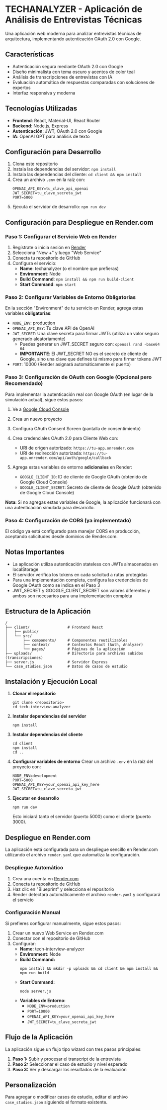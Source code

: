 # TECHANALYZER - Aplicación de Análisis de Entrevistas Técnicas

Una aplicación web moderna para analizar entrevistas técnicas de arquitectura, implementando autenticación OAuth 2.0 con Google.

## Características

- Autenticación segura mediante OAuth 2.0 con Google
- Diseño minimalista con tema oscuro y acentos de color teal
- Análisis de transcripciones de entrevistas con IA
- Evaluación automática de respuestas comparadas con soluciones de expertos
- Interfaz responsiva y moderna

## Tecnologías Utilizadas

- **Frontend**: React, Material-UI, React Router
- **Backend**: Node.js, Express
- **Autenticación**: JWT, OAuth 2.0 con Google
- **IA**: OpenAI GPT para análisis de texto

## Configuración para Desarrollo

1. Clona este repositorio
2. Instala las dependencias del servidor: `npm install`
3. Instala las dependencias del cliente: `cd client && npm install`
4. Crea un archivo `.env` en la raíz con:
   ```
   OPENAI_API_KEY=tu_clave_api_openai
   JWT_SECRET=tu_clave_secreta_jwt
   PORT=5000
   ```
5. Ejecuta el servidor de desarrollo: `npm run dev`

## Configuración para Despliegue en Render.com

### Paso 1: Configurar el Servicio Web en Render

1. Regístrate o inicia sesión en [Render](https://render.com)
2. Selecciona "New +" y luego "Web Service"
3. Conecta tu repositorio de GitHub
4. Configura el servicio:
   - **Name**: techanalyzer (o el nombre que prefieras)
   - **Environment**: Node
   - **Build Command**: `npm install && npm run build-client`
   - **Start Command**: `npm start`

### Paso 2: Configurar Variables de Entorno Obligatorias

En la sección "Environment" de tu servicio en Render, agrega estas variables **obligatorias**:

- `NODE_ENV`: production
- `OPENAI_API_KEY`: Tu clave API de OpenAI
- `JWT_SECRET`: Una clave secreta para firmar JWTs (utiliza un valor seguro generado aleatoriamente)
  - Puedes generar un JWT_SECRET seguro con: `openssl rand -base64 64`
  - **IMPORTANTE**: El JWT_SECRET NO es el secreto de cliente de Google, sino una clave que defines tú mismo para firmar tokens JWT
- `PORT`: 10000 (Render asignará automáticamente el puerto)

### Paso 3: Configuración de OAuth con Google (Opcional pero Recomendado)

Para implementar la autenticación real con Google OAuth (en lugar de la simulación actual), sigue estos pasos:

1. Ve a [Google Cloud Console](https://console.cloud.google.com/)
2. Crea un nuevo proyecto
3. Configura OAuth Consent Screen (pantalla de consentimiento)
4. Crea credenciales OAuth 2.0 para Cliente Web con:
   - URI de origen autorizado: `https://tu-app.onrender.com`
   - URI de redirección autorizada: `https://tu-app.onrender.com/api/auth/google/callback`

5. Agrega estas variables de entorno **adicionales** en Render:
   - `GOOGLE_CLIENT_ID`: ID de cliente de Google OAuth (obtenido de Google Cloud Console)
   - `GOOGLE_CLIENT_SECRET`: Secreto de cliente de Google OAuth (obtenido de Google Cloud Console)

**Nota**: Si no agregas estas variables de Google, la aplicación funcionará con una autenticación simulada para desarrollo.

### Paso 4: Configuración de CORS (ya implementado)

El código ya está configurado para manejar CORS en producción, aceptando solicitudes desde dominios de Render.com.

## Notas Importantes

- La aplicación utiliza autenticación stateless con JWTs almacenados en localStorage
- El servidor verifica los tokens en cada solicitud a rutas protegidas
- Para una implementación completa, configura las credenciales de Google OAuth como se indica en el Paso 3
- JWT_SECRET y GOOGLE_CLIENT_SECRET son valores diferentes y ambos son necesarios para una implementación completa

## Estructura de la Aplicación

```
/
├── client/                 # Frontend React
│   ├── public/
│   └── src/
│       ├── components/     # Componentes reutilizables
│       ├── context/        # Contextos React (Auth, Analyzer)
│       └── pages/          # Páginas de la aplicación
├── uploads/                # Directorio para archivos subidos (transcripciones)
├── server.js               # Servidor Express
└── case_studies.json       # Datos de casos de estudio
```

## Instalación y Ejecución Local

1. **Clonar el repositorio**
   ```
   git clone <repositorio>
   cd tech-interview-analyzer
   ```

2. **Instalar dependencias del servidor**
   ```
   npm install
   ```

3. **Instalar dependencias del cliente**
   ```
   cd client
   npm install
   cd ..
   ```

4. **Configurar variables de entorno**
   Crear un archivo `.env` en la raíz del proyecto con:
   ```
   NODE_ENV=development
   PORT=5000
   OPENAI_API_KEY=your_openai_api_key_here
   JWT_SECRET=tu_clave_secreta_jwt
   ```

5. **Ejecutar en desarrollo**
   ```
   npm run dev
   ```
   Esto iniciará tanto el servidor (puerto 5000) como el cliente (puerto 3000).

## Despliegue en Render.com

La aplicación está configurada para un despliegue sencillo en Render.com utilizando el archivo `render.yaml` que automatiza la configuración.

### Despliegue Automático

1. Crea una cuenta en [Render.com](https://render.com)
2. Conecta tu repositorio de GitHub
3. Haz clic en "Blueprint" y selecciona el repositorio
4. Render detectará automáticamente el archivo `render.yaml` y configurará el servicio

### Configuración Manual

Si prefieres configurar manualmente, sigue estos pasos:

1. Crear un nuevo Web Service en Render.com
2. Conectar con el repositorio de GitHub
3. Configurar:
   - **Name:** tech-interview-analyzer
   - **Environment:** Node
   - **Build Command:** 
     ```
     npm install && mkdir -p uploads && cd client && npm install && npm run build
     ```
   - **Start Command:** 
     ```
     node server.js
     ```
   - **Variables de Entorno:**
     - `NODE_ENV=production`
     - `PORT=10000`
     - `OPENAI_API_KEY=your_openai_api_key_here`
     - `JWT_SECRET=tu_clave_secreta_jwt`

## Flujo de la Aplicación

La aplicación sigue un flujo tipo wizard con tres pasos principales:

1. **Paso 1:** Subir y procesar el transcript de la entrevista
2. **Paso 2:** Seleccionar el caso de estudio y nivel esperado
3. **Paso 3:** Ver y descargar los resultados de la evaluación

## Personalización

Para agregar o modificar casos de estudio, editar el archivo `case_studies.json` siguiendo el formato existente. 